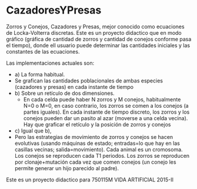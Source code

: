 # CazadoresYPresas

Zorros y Conejos, Cazadores y Presas, mejor conocido como ecuaciones de Locka-Volterra discretas. 
Este es un proyecto didactico que en modo gráfico (gráfica de cantidad de zorros y cantidad de conejos conforme pasa el tiempo), donde ell usuario puede determinar las cantidades iniciales y las constantes de las ecuaciones.

Las implementaciones actuales son:

* a) La forma habitual.
 * Se grafican las cantidades poblacionales de ambas especies (cazadores y presas) en cada instante de tiempo
* b) Sobre un retículo de dos dimensiones.
  * En cada celda puede haber N zorros y M conejos, habitualmente N=0 o M=0, en caso contrario, los zorros se comen a los conejos (a partes iguales). En cada instante de tiempo discreto, los zorros y los conejos pueden dar un pasito al azar (moverse a una celda vecina). Hay que graficar el retículo y la posición de zorros y conejos
* c) Igual que b), 
 * Pero las estrategias de movimiento de zorros y conejos se hacen evolutivas (usando máquinas de estado; entradas=lo que hay en las casillas vecinas; salida=movimiento). Cada animal es un cromosoma. Los conejos se reproducen cada T1 periodos. Los zorros se reproducen por clonaje+mutación cada vez que comen conejos (un conejo les permite generar un hijo parecido al padre). 


Este es un proyecto didactico para 750115M VIDA ARTIFICIAL 2015-II
